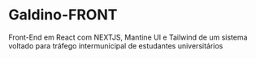 # Galdino-FRONT
Front-End em React com NEXTJS, Mantine UI e Tailwind de um sistema voltado para tráfego intermunicipal de estudantes universitários

